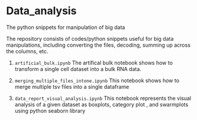 # Data_analysis


The python snippets for manipulation of big data

The repository consists of codes/python snippets useful for big data manipulations, including converting the files, decoding, 
summing up across the columns, etc.

1. `artificial_bulk.ipynb`
 The artifical bulk notebook shows how to transform a single cell dataset into a bulk RNA data. 

2. 	`merging_multiple_files_intone.ipynb`
This notebook shows how to merge multiple tsv files into a single dataframe

3. `data_report_visual_analysis.ipynb`
 This notebook represents the visual analysis of a given dataset as boxplots, category plot , and swarmplots using python seaborn library
